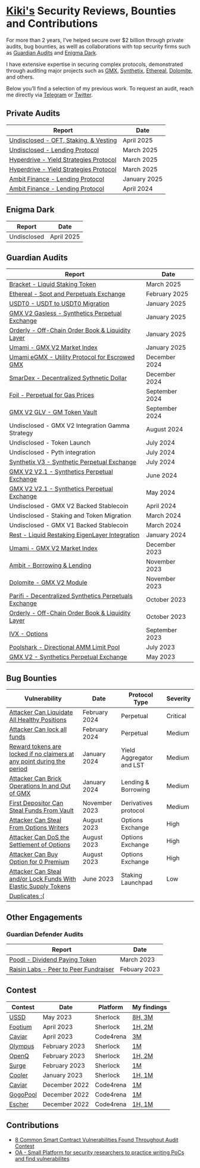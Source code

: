 # [Kiki's](https://twitter.com/Kiki_developer) Security Reviews, Bounties and Contributions

For more than 2 years, I’ve helped secure over $2 billion through private audits, bug bounties, as welll as collaborations with top security firms such as [Guardian Audits](https://guardianaudits.com/) and [Enigma Dark](https://www.enigmadark.com/). 

I have extensive expertise in securing complex protocols, demonstrated through auditing major projects such as [GMX](https://gmx.io/#/), [Synthetix](https://www.synthetix.io/), [Ethereal](https://www.ethereal.trade/), [Dolomite](https://dolomite.io/), and others.

Below you’ll find a selection of my previous work. To request an audit, reach me directly via [Telegram](https://t.me/kiki_dev) or [Twitter](https://twitter.com/Kiki_developer).

## Private Audits

| Report                              | Date |
| ----------------------------------- | --   |
|[Undisclosed - OFT, Staking, & Vesting](Engagements/) | April 2025|
|[Undisclosed - Lending Protocol](Engagements/) | March 2025|
|[Hyperdrive - Yield Strategies Protocol](Engagements/3:8:25_Hyperdrive_Final_Report.pdf) | March 2025|
|[Hyperdrive - Yield Strategies Protocol](Engagements/3:5:25_Hyperdrive_Final_Report.pdf) | March 2025|
|[Ambit Finance - Lending Protocol](Engagements/Ambit_Finance_Final_Report.pdf) | January 2025|
|[Ambit Finance - Lending Protocol](Engagements/4:22:24_Ambit_Final_Report.pdf) | April 2024|

## Enigma Dark

| Report                              | Date |
| ----------------------------------- | --   |
|Undisclosed | April 2025|

## Guardian Audits

| Report                              | Date |
| ----------------------------------- | --   |
|[Bracket - Liquid Staking Token](https://2328915316-files.gitbook.io/~/files/v0/b/gitbook-x-prod.appspot.com/o/spaces%2FXs79h1Fq9RF5CisvRcu8%2Fuploads%2FFaRAPSHltXHNCTIsWs78%2FBracket%20Rd.2%20-%20LST%20Vault_report.pdf?alt=media&token=f93d5d12-a112-4976-a66d-8f5cb069ef0d) | March 2025 |
|[Ethereal - Spot and Perpetuals Exchange](https://github.com/GuardianAudits/Audits/blob/main/Ethereal/2025-02-10_Ethereal_Vault.pdf) | February 2025 |
|[USDT0 - USDT to USDT0 Migration](https://github.com/GuardianAudits/Audits/blob/main/USDT0/USDT_Arbitrum_Upgrade.pdf) | January 2025 |
|[GMX V2 Gasless - Synthetics Perpetual Exchange](https://github.com/GuardianAudits/Audits/blob/main/GMX/2025-02-27_GMX_Gasless.pdf) | January 2025 |
|[Orderly - Off-Chain Order Book & Liquidity Layer](https://github.com/GuardianAudits/Audits/blob/main/Orderly/2025-02-24_Orderly_Vault.pdf) | January 2025|
|[Umami - GMX V2 Market Index](https://github.com/GuardianAudits/Audits/blob/main/Umami/2025-01-26_Umami_GMX_PositionManager.pdf) | January 2025|
| [Umami eGMX - Utility Protocol for Escrowed GMX](https://github.com/GuardianAudits/Audits/blob/main/eGMX/2025-01-22_eGMX.pdf) | December 2024|
|[SmarDex - Decentralized Sythnetic Dollar](https://github.com/GuardianAudits/Audits/blob/main/Smardex/12-18-2024_Smardex_USDN.pdf)| December 2024 |
|[Foil - Perpetual for Gas Prices](https://github.com/GuardianAudits/Audits/blob/main/Foil/2024-10-28_Foil.pdf)| September 2024|
|[GMX V2 GLV - GM Token Vault](https://github.com/GuardianAudits/Audits/blob/main/GMX/2024-09-03_GMX_GLV.pdf)| September 2024|
|Undisclosed - GMX V2 Integration Gamma Strategy| August 2024|
|Undisclosed - Token Launch| July 2024|
|Undisclosed - Pyth integration| July 2024|
|[Synthetix V3 - Synthetic Perpetual Exchange](https://github.com/GuardianAudits/Audits/blob/main/Synthetix/2025-03-03_Synthetix_BFP_2.pdf)| July 2024|
|[GMX V2 V2.1 - Synthetics Perpetual Exchange](https://github.com/GuardianAudits/Audits/blob/main/GMX/2024-06-14_GMX_Updates_2.pdf) | June 2024|
|[GMX V2 V2.1 - Synthetics Perpetual Exchange](https://github.com/GuardianAudits/Audits/blob/main/GMX/2024-06-14_GMX_Updates_1.pdf)|May 2024|
|Undisclosed - GMX V2 Backed Stablecoin| April 2024|
|Undisclosed - Staking and Token Migration |March 2024|
|Undisclosed - GMX V1 Backed Stablecoin|March 2024|
| [Rest - Liquid Restaking EigenLayer Integration](https://github.com/GuardianAudits/Audits/blob/main/RestFinance/2024-01-26_Rest_Finance.pdf)| January 2024 |
| [Umami - GMX V2 Market Index](https://github.com/GuardianAudits/Audits/blob/main/Umami/2024-01-10_Umami.pdf)| December 2023|
| [Ambit - Borrowing & Lending](https://github.com/GuardianAudits/Audits/blob/main/Ambit/2023-12-06_Ambit.pdf)|November 2023|
| [Dolomite - GMX V2 Module](https://github.com/GuardianAudits/Audits/blob/main/Dolomite/2024-01-11_Dolomite.pdf)| November 2023|
| [Parifi - Decentralized Synthetics Perpetuals Exchange](https://github.com/GuardianAudits/Audits/blob/main/PariFi/2024-01-24_PariFi.pdf)| October 2023 |
| [Orderly - Off-Chain Order Book & Liquidity Layer ](https://github.com/GuardianAudits/Audits/blob/main/Orderly/2023-10-25_Orderly.pdf)| October 2023|
| [IVX - Options](https://github.com/GuardianAudits/Audits/blob/main/IVX/09-13-2023-IVX.pdf)| September 2023|
| [Poolshark - Directional AMM Limit Pool](https://github.com/GuardianAudits/Audits/blob/main/Poolshark/Poolshark_Limit_Audit.pdf)| July 2023|
| [GMX V2 - Synthetics Perpetual Exchange](https://github.com/GuardianAudits/Audits/blob/main/GMX/2023-05-15_GMX_Synthetics.pdf)| May 2023|

## Bug Bounties

| Vulnerability                                      | Date |Protocol Type |Severity |
| -------------------------------------------------- | --   |------------ | ------- |
| [Attacker Can Liquidate All Healthy Positions](Bounties/013.md) | February 2024 | Perpetual | Critical | 
| [Attacker Can lock all funds](Bounties/015.md) | February 2024 | Perpetual | Medium | 
| [Reward tokens are locked if no claimers at any point during the period](Bounties/012.md)| January 2024 | Yield Aggregator and LST  | Medium |
| [Attacker Can Brick Operations In and Out of GMX](Bounties/007.md)|January 2024 | Lending & Borrowing | Medium |
| [First Depositor Can Steal Funds From Vault](Bounties/003.md) |November 2023 | Derivatives protocol| Medium    |
| [Attacker Can Steal From Options Writers](Bounties/006.md)| August 2023 | Options Exchange | High    |
| [Attacker Can DoS the Settlement of Options](Bounties/005.md)|August 2023 | Options Exchange | High    |
| [Attacker Can Buy Option for 0 Premium](Bounties/004.md) |August 2023 |Options Exchange | High    |
| [Attacker Can Steal and/or Lock Funds With Elastic Supply Tokens](Bounties/002.md)|June 2023 |Staking Launchpad | Low    |
| [Duplicates :( ](Bounties/Duplicates/README.md) |

## Other Engagements 
 ### Guardian Defender Audits

| Report                              | Date |
| ----------------------------------- | --   |
|[Poodl - Dividend Paying Token](Engagements/PoodlAuditTeam2.md)|March 2023 |
|[Raisin Labs - Peer to Peer Fundraiser](Engagements/Raisin_Audit.pdf)|Febuary 2023|

## Contest 

| Contest | Date | Platform | My findings |
| ------- | ---- | -------- | ----------- |
|[USSD](https://audits.sherlock.xyz/contests/82/report)|May 2023|Sherlock|[8H, 3M](Contests/ussd)|
|[Footium](https://audits.sherlock.xyz/contests/71/report)|April 2023|Sherlock|[1H, 2M](Contests/footium)|
|[Caviar](https://code4rena.com/reports/2023-04-caviar)|April 2023|Code4rena|[3M](Contests/caviar/second)|
|[Olympus](https://audits.sherlock.xyz/contests/50/report)|February 2023|Sherlock|[1M](Contests/olympus)|
|[OpenQ](https://audits.sherlock.xyz/contests/39)|February 2023|Sherlock|[1H, 2M](Contests/openq)|
|[Surge](https://audits.sherlock.xyz/contests/51/report)|February 2023|Sherlock|[1M](Contests/surge)|
|[Cooler](https://audits.sherlock.xyz/contests/36)|January 2023|Sherlock|[1H, 1M](Contests/cooler)|
|[Caviar](https://code4rena.com/reports/2022-12-caviar)|December 2022|Code4rena|[1M](Contests/caviar/first)|
|[GogoPool](https://code4rena.com/reports/2022-12-gogopool)|December 2022|Code4rena|[1M](Contests/gogo_pool)|
|[Escher](https://code4rena.com/reports/2022-12-escher)|December 2022|Code4rena|[1H, 1M](Contests/escher)|

## Contributions 
- [8 Common Smart Contract Vulnerabilities Found Throughout Audit Contest](https://medium.com/@kiki.auditor/8-common-smart-contract-vulnerabilities-found-throughout-audit-contest-d8f19c494f7e)
- [OA - Small Platform for security researchers to practice writing PoCs and find vulnerabilites](https://github.com/0xLanterns/OA)
